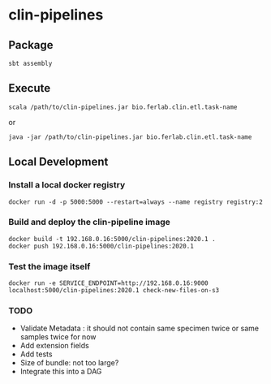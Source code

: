 # clin-pipelines
## Package
```sbt assembly```
## Execute
```scala /path/to/clin-pipelines.jar bio.ferlab.clin.etl.task-name```

or

```java -jar /path/to/clin-pipelines.jar bio.ferlab.clin.etl.task-name```

## Local Development

### Install a local docker registry
```docker run -d -p 5000:5000 --restart=always --name registry registry:2```

### Build and deploy the clin-pipeline image
```
docker build -t 192.168.0.16:5000/clin-pipelines:2020.1 .
docker push 192.168.0.16:5000/clin-pipelines:2020.1
```

### Test the image itself
```
docker run -e SERVICE_ENDPOINT=http://192.168.0.16:9000 localhost:5000/clin-pipelines:2020.1 check-new-files-on-s3
```

### TODO 
- Validate Metadata : it should not contain same specimen twice or same samples twice for now
- Add extension fields
- Add tests
- Size of bundle: not too large?
- Integrate this into a DAG
